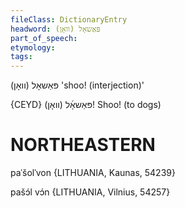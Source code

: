 ```yaml
---
fileClass: DictionaryEntry
headword: פּאַשאָל (וואָן)
part_of_speech: 
etymology: 
tags: 
---
```

פּאַשאָל (וואָן)
'shoo! (interjection)' 

{CEYD}
פּאַשאָ֜ל (װאָן)!
Shoo! (to dogs)

NORTHEASTERN
==============

paˈšolˈvon {LITHUANIA, Kaunas, 54239} 

pašɔ́l vɔ́n {LITHUANIA, Vilnius, 54257}
